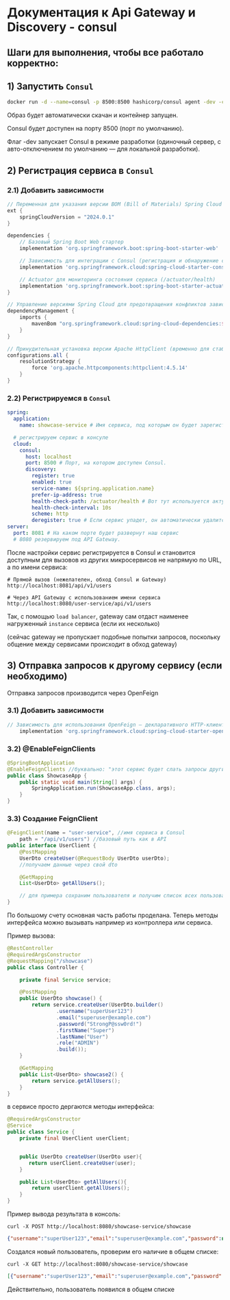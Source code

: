 # Документация к Api Gateway и Discovery - consul

## Шаги для выполнения, чтобы все работало корректно:
## 1) Запустить `Consul`  
```bash
docker run -d --name=consul -p 8500:8500 hashicorp/consul agent -dev -client=0.0.0.0
```
Образ будет автоматически скачан и контейнер запущен.

Consul будет доступен на порту 8500 (порт по умолчанию).

Флаг -dev запускает Consul в режиме разработки (одиночный сервер, с авто-отключением по умолчанию — для локальной разработки).

## 2) Регистрация сервиса в `Consul`

### 2.1) Добавить зависимости
```groovy
// Переменная для указания версии BOM (Bill of Materials) Spring Cloud
ext {
    springCloudVersion = "2024.0.1"
}

dependencies {
    // Базовый Spring Boot Web стартер
    implementation 'org.springframework.boot:spring-boot-starter-web'

    // Зависимость для интеграции с Consul (регистрация и обнаружение сервисов)
    implementation 'org.springframework.cloud:spring-cloud-starter-consul-discovery'

    // Actuator для мониторинга состояния сервиса (/actuator/health)
    implementation 'org.springframework.boot:spring-boot-starter-actuator'
}

// Управление версиями Spring Cloud для предотвращения конфликтов зависимостей
dependencyManagement {
    imports {
        mavenBom "org.springframework.cloud:spring-cloud-dependencies:$springCloudVersion"
    }
}

// Принудительная установка версии Apache HttpClient (временно для стабильности)
configurations.all {
    resolutionStrategy {
        force 'org.apache.httpcomponents:httpclient:4.5.14'
    }
}

```
### 2.2) Регистрируемся в `Consul`
```yaml
spring:
  application:
    name: showcase-service # Имя сервиса, под которым он будет зарегистрирован в Consul.

  # регистрируем сервис в консуле
  cloud:
    consul:
      host: localhost
      port: 8500 # Порт, на котором доступен Consul.
      discovery:
        register: true 
        enabled: true
        service-name: ${spring.application.name}
        prefer-ip-address: true
        health-check-path: /actuator/health # Вот тут используется актуатор
        health-check-interval: 10s
        scheme: http
        deregister: true # Если сервис упадет, он автоматически удалится из пространства консула
server:
  port: 8081 # На каком порте будет развернут наш сервис 
  # 8080 резервируем под API Gateway.

```


После настройки сервис регистрируется в Consul и становится доступным для вызовов из других микросервисов не напрямую по URL, а по имени сервиса:

```curl
# Прямой вызов (нежелателен, обход Consul и Gateway)
http://localhost:8081/api/v1/users
```
```curl
# Через API Gateway с использованием имени сервиса
http://localhost:8080/user-service/api/v1/users
```
Так, с помощью `load balancer`, gateway сам отдаст наименее нагруженный `instance` сервиса (если их несколько)

(сейчас gateway не пропускает подобные попытки запросов, поскольку общение между сервисами происходит в обход gateway)

## 3) Отправка запросов к другому сервису (если необходимо)

Отправка запросов производится через OpenFeign

### 3.1) Добавить зависимости

```groovy
// Зависимость для использования OpenFeign — декларативного HTTP-клиента для межсервисных запросов.
    implementation 'org.springframework.cloud:spring-cloud-starter-openfeign'
```

### 3.2) @EnableFeignClients
```java
@SpringBootApplication
@EnableFeignClients //буквально: "этот сервис будет слать запросы другим"
public class ShowcaseApp {
    public static void main(String[] args) {
        SpringApplication.run(ShowcaseApp.class, args);
    }
}
```
### 3.3) Создание FeignClient
```java
@FeignClient(name = "user-service", //имя сервиса в Consul
    path = "/api/v1/users") //базовый путь как в API
public interface UserClient {
    @PostMapping
    UserDto createUser(@RequestBody UserDto userDto);
    //получаем данные через свой dto

    @GetMapping
    List<UserDto> getAllUsers();

    // для примера сохраним пользователя и получим список всех пользователей
}
```

По большому счету основная часть работы проделана. Теперь методы интерфейса можно вызывать например из контроллера или сервиса.

Пример вызова:

```java
@RestController
@RequiredArgsConstructor
@RequestMapping("/showcase")
public class Controller {

    private final Service service;

    @PostMapping
    public UserDto showcase() {
        return service.createUser(UserDto.builder()
                .username("superUser123")
                .email("superuser@example.com")
                .password("StrongP@ssw0rd!")
                .firstName("Super")
                .lastName("User")
                .role("ADMIN")
                .build());
    }

    @GetMapping
    public List<UserDto> showcase2() {
        return service.getAllUsers();
    }
}
```

в сервисе просто дергаются методы интерфейса:
```java
@RequiredArgsConstructor
@Service
public class Service {
    private final UserClient userClient;


    public UserDto createUser(UserDto user){
       return userClient.createUser(user);
    }

    public List<UserDto> getAllUsers(){
        return userClient.getAllUsers();
    }
}
```

Пример вывода результата в консоль:

```curl
curl -X POST http://localhost:8080/showcase-service/showcase
```

```json
{"username":"superUser123","email":"superuser@example.com","password":null,"firstName":null,"lastName":null,"role":"ADMIN"}
```
Создался новый пользователь, проверим его наличие в общем списке:

```curl
curl -X GET http://localhost:8080/showcase-service/showcase
```

```json
[{"username":"superUser123","email":"superuser@example.com","password":null,"firstName":null,"lastName":null,"role":"ADMIN"}]
```
Действительно, пользователь появился в общем списке